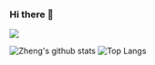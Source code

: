 ### Hi there 👋
![](https://komarev.com/ghpvc/?username=maverobot)

<!--
**Maverobot/Maverobot** is a ✨ _special_ ✨ repository because its `README.md` (this file) appears on your GitHub profile.

Here are some ideas to get you started:

- 🔭 I’m currently working on ...
- 🌱 I’m currently learning ...
- 👯 I’m looking to collaborate on ...
- 🤔 I’m looking for help with ...
- 💬 Ask me about ...
- 📫 How to reach me: ...
- 😄 Pronouns: ...
- ⚡ Fun fact: ...
-->

![Zheng's github stats](https://github-readme-stats.vercel.app/api?username=maverobot&show_icons=true&count_private=true&theme=dracula)
![Top Langs](https://github-readme-stats.vercel.app/api/top-langs/?username=maverobot&theme=dracula&layout=compact&hide=jupyter%20notebook)

